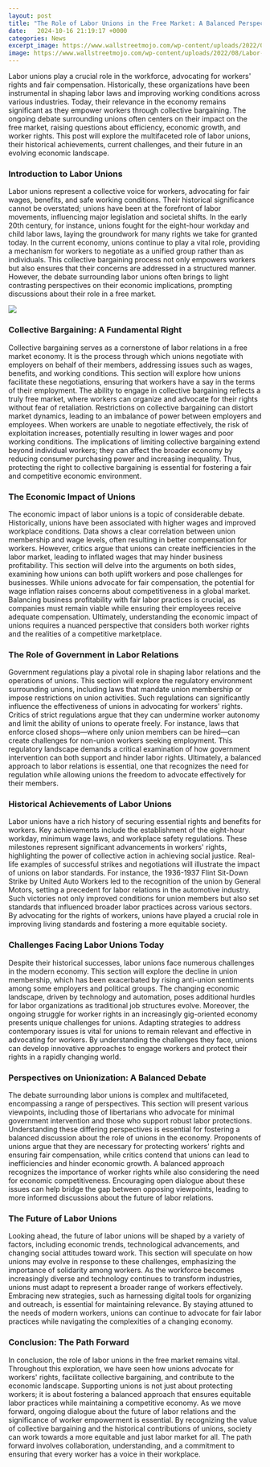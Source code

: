 ```yaml
---
layout: post
title: "The Role of Labor Unions in the Free Market: A Balanced Perspective"
date:   2024-10-16 21:19:17 +0000
categories: News
excerpt_image: https://www.wallstreetmojo.com/wp-content/uploads/2022/08/Labor-Union.png.webp
image: https://www.wallstreetmojo.com/wp-content/uploads/2022/08/Labor-Union.png.webp
---
```


Labor unions play a crucial role in the workforce, advocating for workers' rights and fair compensation. Historically, these organizations have been instrumental in shaping labor laws and improving working conditions across various industries. Today, their relevance in the economy remains significant as they empower workers through collective bargaining. The ongoing debate surrounding unions often centers on their impact on the free market, raising questions about efficiency, economic growth, and worker rights. This post will explore the multifaceted role of labor unions, their historical achievements, current challenges, and their future in an evolving economic landscape.
### Introduction to Labor Unions
Labor unions represent a collective voice for workers, advocating for fair wages, benefits, and safe working conditions. Their historical significance cannot be overstated; unions have been at the forefront of labor movements, influencing major legislation and societal shifts. In the early 20th century, for instance, unions fought for the eight-hour workday and child labor laws, laying the groundwork for many rights we take for granted today. In the current economy, unions continue to play a vital role, providing a mechanism for workers to negotiate as a unified group rather than as individuals. This collective bargaining process not only empowers workers but also ensures that their concerns are addressed in a structured manner. However, the debate surrounding labor unions often brings to light contrasting perspectives on their economic implications, prompting discussions about their role in a free market.

![](https://www.wallstreetmojo.com/wp-content/uploads/2022/08/Labor-Union.png.webp)
### Collective Bargaining: A Fundamental Right
Collective bargaining serves as a cornerstone of labor relations in a free market economy. It is the process through which unions negotiate with employers on behalf of their members, addressing issues such as wages, benefits, and working conditions. This section will explore how unions facilitate these negotiations, ensuring that workers have a say in the terms of their employment. The ability to engage in collective bargaining reflects a truly free market, where workers can organize and advocate for their rights without fear of retaliation. 
Restrictions on collective bargaining can distort market dynamics, leading to an imbalance of power between employers and employees. When workers are unable to negotiate effectively, the risk of exploitation increases, potentially resulting in lower wages and poor working conditions. The implications of limiting collective bargaining extend beyond individual workers; they can affect the broader economy by reducing consumer purchasing power and increasing inequality. Thus, protecting the right to collective bargaining is essential for fostering a fair and competitive economic environment.
### The Economic Impact of Unions
The economic impact of labor unions is a topic of considerable debate. Historically, unions have been associated with higher wages and improved workplace conditions. Data shows a clear correlation between union membership and wage levels, often resulting in better compensation for workers. However, critics argue that unions can create inefficiencies in the labor market, leading to inflated wages that may hinder business profitability. 
This section will delve into the arguments on both sides, examining how unions can both uplift workers and pose challenges for businesses. While unions advocate for fair compensation, the potential for wage inflation raises concerns about competitiveness in a global market. Balancing business profitability with fair labor practices is crucial, as companies must remain viable while ensuring their employees receive adequate compensation. Ultimately, understanding the economic impact of unions requires a nuanced perspective that considers both worker rights and the realities of a competitive marketplace.
### The Role of Government in Labor Relations
Government regulations play a pivotal role in shaping labor relations and the operations of unions. This section will explore the regulatory environment surrounding unions, including laws that mandate union membership or impose restrictions on union activities. Such regulations can significantly influence the effectiveness of unions in advocating for workers' rights. 
Critics of strict regulations argue that they can undermine worker autonomy and limit the ability of unions to operate freely. For instance, laws that enforce closed shops—where only union members can be hired—can create challenges for non-union workers seeking employment. This regulatory landscape demands a critical examination of how government intervention can both support and hinder labor rights. Ultimately, a balanced approach to labor relations is essential, one that recognizes the need for regulation while allowing unions the freedom to advocate effectively for their members.
### Historical Achievements of Labor Unions
Labor unions have a rich history of securing essential rights and benefits for workers. Key achievements include the establishment of the eight-hour workday, minimum wage laws, and workplace safety regulations. These milestones represent significant advancements in workers' rights, highlighting the power of collective action in achieving social justice. 
Real-life examples of successful strikes and negotiations will illustrate the impact of unions on labor standards. For instance, the 1936-1937 Flint Sit-Down Strike by United Auto Workers led to the recognition of the union by General Motors, setting a precedent for labor relations in the automotive industry. Such victories not only improved conditions for union members but also set standards that influenced broader labor practices across various sectors. By advocating for the rights of workers, unions have played a crucial role in improving living standards and fostering a more equitable society.
### Challenges Facing Labor Unions Today
Despite their historical successes, labor unions face numerous challenges in the modern economy. This section will explore the decline in union membership, which has been exacerbated by rising anti-union sentiments among some employers and political groups. The changing economic landscape, driven by technology and automation, poses additional hurdles for labor organizations as traditional job structures evolve.
Moreover, the ongoing struggle for worker rights in an increasingly gig-oriented economy presents unique challenges for unions. Adapting strategies to address contemporary issues is vital for unions to remain relevant and effective in advocating for workers. By understanding the challenges they face, unions can develop innovative approaches to engage workers and protect their rights in a rapidly changing world.
### Perspectives on Unionization: A Balanced Debate
The debate surrounding labor unions is complex and multifaceted, encompassing a range of perspectives. This section will present various viewpoints, including those of libertarians who advocate for minimal government intervention and those who support robust labor protections. Understanding these differing perspectives is essential for fostering a balanced discussion about the role of unions in the economy.
Proponents of unions argue that they are necessary for protecting workers' rights and ensuring fair compensation, while critics contend that unions can lead to inefficiencies and hinder economic growth. A balanced approach recognizes the importance of worker rights while also considering the need for economic competitiveness. Encouraging open dialogue about these issues can help bridge the gap between opposing viewpoints, leading to more informed discussions about the future of labor relations.
### The Future of Labor Unions
Looking ahead, the future of labor unions will be shaped by a variety of factors, including economic trends, technological advancements, and changing social attitudes toward work. This section will speculate on how unions may evolve in response to these challenges, emphasizing the importance of solidarity among workers.
As the workforce becomes increasingly diverse and technology continues to transform industries, unions must adapt to represent a broader range of workers effectively. Embracing new strategies, such as harnessing digital tools for organizing and outreach, is essential for maintaining relevance. By staying attuned to the needs of modern workers, unions can continue to advocate for fair labor practices while navigating the complexities of a changing economy.
### Conclusion: The Path Forward
In conclusion, the role of labor unions in the free market remains vital. Throughout this exploration, we have seen how unions advocate for workers' rights, facilitate collective bargaining, and contribute to the economic landscape. Supporting unions is not just about protecting workers; it is about fostering a balanced approach that ensures equitable labor practices while maintaining a competitive economy.
As we move forward, ongoing dialogue about the future of labor relations and the significance of worker empowerment is essential. By recognizing the value of collective bargaining and the historical contributions of unions, society can work towards a more equitable and just labor market for all. The path forward involves collaboration, understanding, and a commitment to ensuring that every worker has a voice in their workplace.